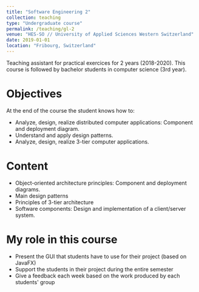 ```yaml
---
title: "Software Engineering 2"
collection: teaching
type: "Undergraduate course"
permalink: /teaching/gl-2
venue: "HES-SO // University of Applied Sciences Western Switzerland"
date: 2019-01-01
location: "Fribourg, Switzerland"
---
```


Teaching assistant for practical exercices for 2 years (2018-2020).
This course is followed by bachelor students in computer science (3rd year).


Objectives
======

At the end of the course the student knows how to:

* Analyze, design, realize distributed computer applications: Component and deployment diagram.
* Understand and apply design patterns.
* Analyze, design, realize 3-tier computer applications.

Content
======

* Object-oriented architecture principles: Component and deployment diagrams.
* Main design patterns
* Principles of 3-tier architecture
* Software components: Design and implementation of a client/server system.

My role in this course
======

* Present the GUI that students have to use for their project (based on JavaFX)
* Support the students in their project during the entire semester
* Give a feedback each week based on the work produced by each students' group